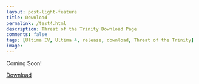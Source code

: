 ```yaml
---
layout: post-light-feature
title: Download
permalink: /test4.html
description: Threat of the Trinity Download Page
comments: false
tags: [Ultima IV, Ultima 4, release, download, Threat of the Trinity]
image: 
---
```


Coming Soon!

<!--more-->

<div class="cd-triggers">
            <a href="https://github.com/cambragol/advent-of-the-trinity/blob/main/assets/zip/ultima2.zip" id="cd-start" class="cd-btn">Download</a>
</div>


